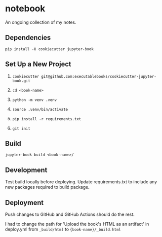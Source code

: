 # notebook

An ongoing collection of my notes.

## Dependencies

`pip install -U cookiecutter jupyter-book`

## Set Up a New Project

1. `cookiecutter git@github.com:executablebooks/cookiecutter-jupyter-book.git`

2. `cd <book-name>`

3. `python -m venv .venv` 

4. `source .venv/bin/activate`

5. `pip install -r requirements.txt`

6. `git init`

## Build

`jupyter-book build <book-name>/`

## Development

Test build locally before deploying. Update requirements.txt to include any new packages required to build package.

## Deployment

Push changes to GitHub and GitHub Actions should do the rest.

I had to change the path for 'Upload the book's HTML as an artifact' in deploy.yml from `_build/html` to `{book-name}/_build.html`